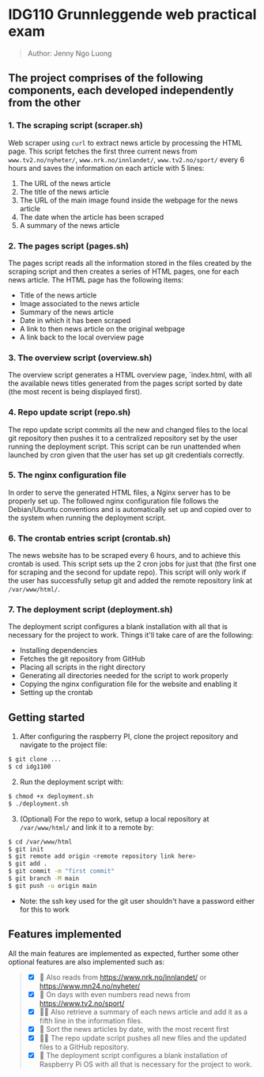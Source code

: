 # IDG110 Grunnleggende web practical exam

> Author: Jenny Ngo Luong

## The project comprises of the following components, each developed independently from the other
### 1. The scraping script (scraper.sh)
Web scraper using `curl` to extract news article by processing the HTML page. This script fetches the first three current news from `www.tv2.no/nyheter/`, `www.nrk.no/innlandet/`, `www.tv2.no/sport/` every 6 hours and saves the information on each article with 5 lines:
1. The URL of the news article
2. The title of the news article
3. The URL of the main image found inside the webpage for the news article
4. The date when the article has been scraped
5. A summary of the news article

### 2. The pages script (pages.sh)
The pages script reads all the information stored in the files created by the scraping script and then creates a series of HTML pages, one for each news article.
The HTML page has the following items:
- Title of the news article
- Image associated to the news article
- Summary of the news article
- Date in which it has been scraped
- A link to then news article on the original webpage
- A link back to the local overview page

### 3. The overview script (overview.sh)
The overview script generates a HTML overview page, `index.html, with all the available news titles generated from the pages script sorted by date (the most recent is being displayed first).

### 4. Repo update script (repo.sh)
The repo update script commits all the new and changed files to the local git repository then pushes it to a centralized repository set by the user running the deployment script. This script can be run unattended when launched by cron given that the user has set up git credentials correctly.

### 5. The nginx configuration file
In order to serve the generated HTML files, a Nginx server has to be properly set up. The followed nginx configuration file follows the Debian/Ubuntu conventions and is automatically set up and copied over to the system when running the deployment script.

### 6. The crontab entries script (crontab.sh)
The news website has to be scraped every 6 hours, and to achieve this crontab is used. This script sets up the 2 cron jobs for just that (the first one for scraping and the second for update repo). This script will only work if the user has successfully setup git and added the remote repository link at `/var/www/html/`.

### 7. The deployment script (deployment.sh)
The deployment script configures a blank installation with all that is necessary for the project to work. Things it'll take care of are the following:
- Installing dependencies
- Fetches the git repository from GitHub
- Placing all scripts in the right directory
- Generating all directories needed for the script to work properly
- Copying the nginx configuration file for the website and enabling it
- Setting up the crontab

## Getting started
1. After configuring the raspberry PI, clone the project repository and navigate to the project file:
```sh
$ git clone ...
$ cd idg1100
```
2. Run the deployment script with:
```sh
$ chmod +x deployment.sh
$ ./deployment.sh
```
3. (Optional) For the repo to work, setup a local repository at `/var/www/html/` and link it to a remote by:
```sh
$ cd /var/www/html
$ git init
$ git remote add origin <remote repository link here>
$ git add .
$ git commit -m "first commit"
$ git branch -M main
$ git push -u origin main
```
- Note: the ssh key used for the git user shouldn't have a password either for this to work

## Features implemented
All the main features are implemented as expected, further some other optional features are also implemented such as:
> - [x] 🌟 Also reads from https://www.nrk.no/innlandet/ or https://www.mn24.no/nyheter/
> - [x] 🌟 On days with even numbers read news from https://www.tv2.no/sport/ 
> - [x] 🌟🌟 Also retrieve a summary of each news article and add it as a fifth line in the information files. 
> - [x] 🌟 Sort the news articles by date, with the most recent first 
> - [x] 🌟🌟 The repo update script pushes all new files and the updated files to a GitHub repository.  
> - [x] 🌟 The deployment script configures a blank installation of Raspberry Pi OS with all that is necessary for the project to work.

